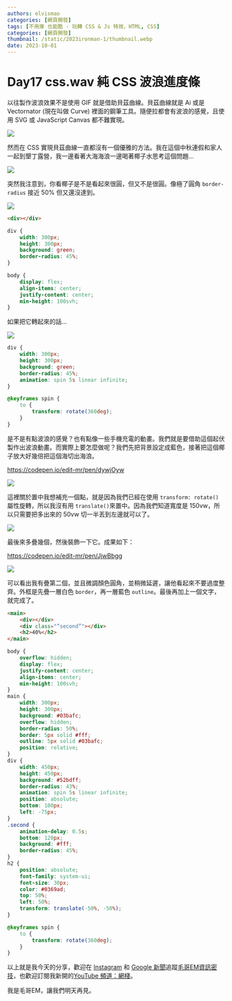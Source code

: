 ```yaml
---
authors: elvismao
categories: [網頁開發]
tags: [不用庫 也能酷 - 玩轉 CSS & Js 特效，HTML, CSS]
categories: [網頁開發]
thumbnail: /static/2023ironman-1/thumbnail.webp
date: 2023-10-01
---
```


# Day17 css.wav 純 CSS 波浪進度條

以往製作波浪效果不是使用 GIF 就是借助貝茲曲線。貝茲曲線就是 Ai 或是 Vectornator (現在叫做 Curve) 裡面的鋼筆工具。隨便拉都會有波浪的感覺，且使用 SVG 或 JavaScript Canvas 都不難實現。

![](curve.webp)

然而在 CSS 實現貝茲曲線一直都沒有一個優雅的方法。我在這個中秋連假和家人一起到墾丁露營，我一邊看著大海海浪一邊喝著椰子水思考這個問題…

![](beach.webp)

突然我注意到，你看椰子是不是看起來很圓，但又不是很圓。像極了圓角 `border-radius` 接近 50% 但又還沒達到。

![](coconut.webp)

```html
<div></div>
```

```css
div {
	width: 300px;
	height: 300px;
	background: green;
	border-radius: 45%;
}

body {
	display: flex;
	align-items: center;
	justify-content: center;
	min-height: 100svh;
}
```

如果把它轉起來的話…

![](spin.gif)

```css
div {
	width: 300px;
	height: 300px;
	background: green;
	border-radius: 45%;
	animation: spin 5s linear infinite;
}

@keyframes spin {
	to {
		transform: rotate(360deg);
	}
}
```

是不是有點波浪的感覺？也有點像一些手機充電的動畫。我們就是要借助這個起伏製作出波浪動畫。而實際上要怎麼做呢？我們先把背景設定成藍色，接著把這個椰子放大好幾倍把這個海切出海浪。

https://codepen.io/edit-mr/pen/dywjOyw

![](wave.gif)

這裡關於置中我想補充一個點，就是因為我們已經在使用 `transform: rotate()` 屬性旋轉，所以我沒有用 `translate()`來置中。因為我們知道寬度是 150vw，所以只需要把多出來的 50vw 切一半丟到左邊就可以了。

![](why25.svg)

最後來多疊幾個，然後裝飾一下它。成果如下：

https://codepen.io/edit-mr/pen/JjwBbgg

![](final.gif)

可以看出我有疊第二個，並且微調顏色圓角，並稍微延遲，讓他看起來不要過度整齊。外框是先疊一層白色 `border`，再一層藍色 `outline`。最後再加上一個文字，就完成了。

```html
<main>
	<div></div>
	<div class="“second”"></div>
	<h2>40%</h2>
</main>
```

```css
body {
	overflow: hidden;
	display: flex;
	justify-content: center;
	align-items: center;
	min-height: 100svh;
}
main {
	width: 300px;
	height: 300px;
	background: #03bafc;
	overflow: hidden;
	border-radius: 50%;
	border: 5px solid #fff;
	outline: 5px solid #03bafc;
	position: relative;
}
div {
	width: 450px;
	height: 450px;
	background: #52bdff;
	border-radius: 43%;
	animation: spin 5s linear infinite;
	position: absolute;
	bottom: 100px;
	left: -75px;
}
.second {
	animation-delay: 0.5s;
	bottom: 120px;
	background: #fff;
	border-radius: 45%;
}
h2 {
	position: absolute;
	font-family: system-ui;
	font-size: 30px;
	color: #0369ad;
	top: 50%;
	left: 50%;
	transform: translate(-50%, -50%);
}

@keyframes spin {
	to {
		transform: rotate(360deg);
	}
}
```

以上就是我今天的分享，歡迎在 [Instagram](https://www.instagram.com/emtech.cc) 和 [Google 新聞](https://news.google.com/publications/CAAqBwgKMKXLvgswsubVAw?ceid=TW:zh-Hant&oc=3)追蹤[毛哥EM資訊密技](https://emtech.cc/)，也歡迎訂閱我新開的[YouTube 頻道：網棧](https://www.youtube.com/@webpallet)。

我是毛哥EM，讓我們明天再見。
